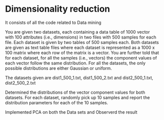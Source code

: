 # Dimensionality reduction
It consists of all the code related to Data mining

You are given two datasets, each containing a data table of 1000 vector with 100 attributes (i.e., dimensions) in two files with 500 samples for each file. Each dataset is given by two tables of 500 samples each. Both datasets are given as text table files where each dataset is represented as a 1000 x 100 matrix where each row of the matrix is a vector. You are further told that for each dataset, for all the samples (i.e., vectors) the component values of each vector follow the same distribution. For all the datasets, the only possible distributions are either Gaussian or uniform.

The datasets given are dist1_500_1.txt, dist1_500_2.txt and dist2_500_1.txt, dist2_500_2.txt

Determined the distributions of the vector component values for both datasets. For each dataset, randomly pick up 10 samples and report the distribution parameters for each of the 10 samples.

Implemented PCA on both the Data sets and Observerd the result
